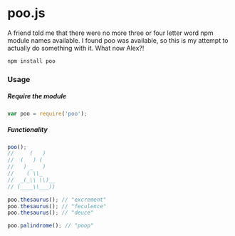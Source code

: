 # poo.js

A friend told me that there were no more three or four letter word npm module names available. I found poo was available, so this is my attempt to actually do something with it. What now Alex?!

```javascript
npm install poo
```

### Usage
##### Require the module
```javascript
var poo = require('poo');
```

##### Functionality
```javascript
poo();
//     (   )   
//  (   ) (    
//   ) _   )   
//    ( \\_    
//  _(_\\ \\)__
// (____\\___))
```

```javascript
poo.thesaurus(); // "excrement"
poo.thesaurus(); // "feculence"
poo.thesaurus(); // "deuce"
```

```javascript
poo.palindrome(); // "poop"
```